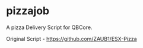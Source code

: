# pizzajob
A pizza Delivery Script for QBCore.

Original Script - https://github.com/ZAUB1/ESX-Pizza